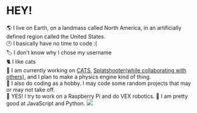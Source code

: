 # HEY!
<!-- 
**What-ever-this-is/what-ever-this-is** is a ✨ _special_ ✨ repository because its `README.md` (this file) appears on your GitHub profile.

Here are some ideas to get you started:

- 🔭 I’m currently working on ...
- 🌱 I’m currently learning ...
- 👯 I’m looking to collaborate on ...
- 🤔 I’m looking for help with ...
- 💬 Ask me about ...
- 📫 How to reach me: ...
- 😄 Pronouns: ...
- ⚡ Fun fact: ...
-->
🌎 I live on Earth, on a landmass called North America, in an artificially defined region called the United States.<br>
🕑 I basically have no time to code :(<br>
🏷️ I don't know why I chose my username<br>
🐈 I like cats<br>
🔭 I am currently working on [CATS](https://github.com/What-ever-this-is/CATS), [Splatshooter(while collaborating with others)](https://github.com/What-ever-this-is/Splatshooter), and I plan to make a physics engine kind of thing.<br>
🎈 I also do coding as a hobby. I may code some random projects that may or may not take off.<br>
🤖 YES! I try to work on a Raspberry Pi and do VEX robotics.
🌱 I am pretty good at JavaScript and Python.
<img src="./rickrolll.gif">
